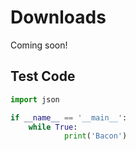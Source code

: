 # Downloads
Coming soon!

## Test Code

```python
import json

if __name__ == '__main__':
    while True:
		    print('Bacon')
```